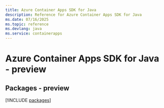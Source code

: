 ```yaml
---
title: Azure Container Apps SDK for Java
description: Reference for Azure Container Apps SDK for Java
ms.date: 07/16/2025
ms.topic: reference
ms.devlang: java
ms.service: containerapps
---
```

# Azure Container Apps SDK for Java - preview
## Packages - preview
[!INCLUDE [packages](container-apps-index.md)]